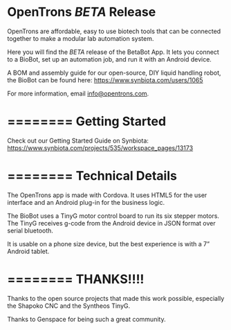 
OpenTrons *BETA* Release
=========

OpenTrons are affordable, easy to use biotech tools that can be connected together to make a modular lab automation system.

Here you will find the *BETA* release of the BetaBot App. It lets you connect to a BioBot, set up an automation job, and run it with an Android device. 

A BOM and assembly guide for our open-source, DIY liquid handling robot, the BioBot can be found here: https://www.synbiota.com/users/1065 

For more information, email info@opentrons.com. 

========
Getting Started
========
Check out our Getting Started Guide on Synbiota:  https://www.synbiota.com/projects/535/workspace_pages/13173

========
Technical Details
========

The OpenTrons app is made with Cordova. It uses HTML5 for the user interface and an Android plug-in for the business logic. 

The BioBot uses a TinyG motor control board to run its six stepper motors. The TinyG receives g-code from the Android device in JSON format over serial bluetooth. 

It is usable on a phone size device, but the best experience is with a 7” Android tablet. 


========
THANKS!!!!
========

Thanks to the open source projects that made this work possible, especially the Shapoko CNC and the Syntheos TinyG. 

Thanks to Genspace for being such a great community. 


